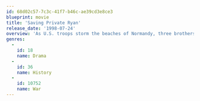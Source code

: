 ```yaml
---
id: 68d02c57-7c3c-41f7-b46c-ae39cd3e8ce3
blueprint: movie
title: 'Saving Private Ryan'
release_date: '1998-07-24'
overview: 'As U.S. troops storm the beaches of Normandy, three brothers lie dead on the battlefield, with a fourth trapped behind enemy lines. Ranger captain John Miller and seven men are tasked with penetrating German-held territory and bringing the boy home.'
genres:
  -
    id: 18
    name: Drama
  -
    id: 36
    name: History
  -
    id: 10752
    name: War
---
```

